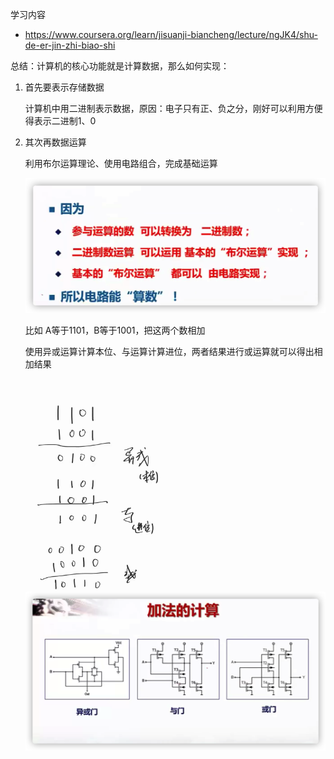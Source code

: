 学习内容

- https://www.coursera.org/learn/jisuanji-biancheng/lecture/ngJK4/shu-de-er-jin-zhi-biao-shi



总结：计算机的核心功能就是计算数据，那么如何实现：

1. 首先要表示存储数据

   计算机中用二进制表示数据，原因：电子只有正、负之分，刚好可以利用方便得表示二进制1、0

2. 其次再数据运算

   利用布尔运算理论、使用电路组合，完成基础运算

   <img src="${images}/image-20210505002113156.png" alt="image-20210505002113156" style="zoom:50%;" />

   比如 A等于1101，B等于1001，把这两个数相加

   使用异或运算计算本位、与运算计算进位，两者结果进行或运算就可以得出相加结果

   <img src="${images}/image-20210505003735259.png" alt="image-20210505003735259" style="zoom:33%;" />

   

   <img src="${images}/image-20210505002002228.png" alt="image-20210505002002228" style="zoom:50%;" />



